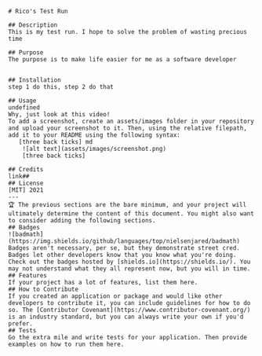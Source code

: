 
    # Rico's Test Run
    
    ## Description
    This is my test run. I hope to solve the problem of wasting precious time

    ## Purpose
    The purpose is to make life easier for me as a software developer
    

    ## Installation
    step 1 do this, step 2 do that
    
    ## Usage
    undefined
    Why, just look at this video!
    To add a screenshot, create an assets/images folder in your repository and upload your screenshot to it. Then, using the relative filepath, add it to your README using the following syntax:
       [three back ticks] md
        ![alt text](assets/images/screenshot.png)
        [three back ticks]
    
    ## Credits
    link##
    ## License
    [MIT] 2021
    ---
    🏆 The previous sections are the bare minimum, and your project will ultimately determine the content of this document. You might also want to consider adding the following sections.
    ## Badges
    ![badmath](https://img.shields.io/github/languages/top/nielsenjared/badmath)
    Badges aren't necessary, per se, but they demonstrate street cred. Badges let other developers know that you know what you're doing. Check out the badges hosted by [shields.io](https://shields.io/). You may not understand what they all represent now, but you will in time.
    ## Features
    If your project has a lot of features, list them here.
    ## How to Contribute
    If you created an application or package and would like other developers to contribute it, you can include guidelines for how to do so. The [Contributor Covenant](https://www.contributor-covenant.org/) is an industry standard, but you can always write your own if you'd prefer.
    ## Tests
    Go the extra mile and write tests for your application. Then provide examples on how to run them here.